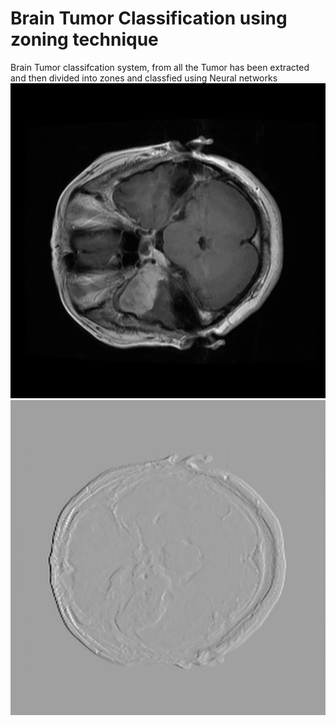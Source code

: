 # Brain Tumor Classification using zoning technique
Brain Tumor classifcation system, from all the Tumor has been extracted and then divided into zones and classfied using Neural networks
![alt text](https://github.com/ZainAchak/Brain-Tumor-Classification-using-zoning-technique/blob/main/0Orig.png)
![alt text](https://github.com/ZainAchak/Brain-Tumor-Classification-using-zoning-technique/blob/main/1DWT.png)

